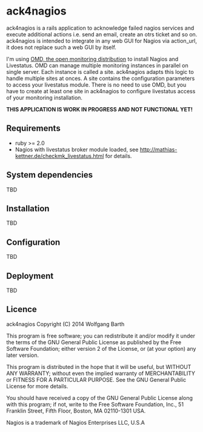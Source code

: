 ack4nagios
==========

ack4nagios is a rails application to acknowledge failed nagios 
services and execute additional actions i.e. send an email, 
create an otrs ticket and so on. ack4nagios is intended to integrate 
in any web GUI for Nagios via action_url, it does not replace 
such a web GUI by itself.

I'm using [OMD, the open monitoring distribution](http://www.omdistro.org) 
to install Nagios and Livestatus. OMD can manage multiple monitoring instances
in parallel on single server. Each instance is called a site. ack4nagios
adapts this logic to handle multiple sites at onces. A site contains the 
configuration parameters to access your livestatus module. There is no need to
use OMD, but you have to create at least one site in ack4nagios to configure
livestatus access of your monitoring installation.


**THIS APPLICATION IS WORK IN PROGRESS AND NOT FUNCTIONAL YET!** 

Requirements
------------

* ruby >= 2.0
* Nagios with livestatus broker module loaded, see http://mathias-kettner.de/checkmk_livestatus.html for details.

System dependencies
-------------------
TBD

Installation
------------
TBD

Configuration
-------------
TBD

Deployment
----------
TBD

Licence
-------

ack4nagios Copyright (C) 2014  Wolfgang Barth

This program is free software; you can redistribute it and/or modify
it under the terms of the GNU General Public License as published by
the Free Software Foundation; either version 2 of the License, or
(at your option) any later version.

This program is distributed in the hope that it will be useful,
but WITHOUT ANY WARRANTY; without even the implied warranty of
MERCHANTABILITY or FITNESS FOR A PARTICULAR PURPOSE.  See the
GNU General Public License for more details.

You should have received a copy of the GNU General Public License along
with this program; if not, write to the Free Software Foundation, Inc.,
51 Franklin Street, Fifth Floor, Boston, MA 02110-1301 USA.

Nagios is a trademark of Nagios Enterprises LLC, U.S.A
